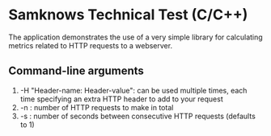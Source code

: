 # Samknows Technical Test (C/C++)

The application demonstrates the use of a very simple library for calculating metrics related to HTTP requests to a webserver.

## Command-line arguments
1. -H "Header-name: Header-value": can be used multiple times, each time specifying an extra HTTP header to add to your request
2. -n <integer>: number of HTTP requests to make in total
3. -s <integer>: number of seconds between consecutive HTTP requests (defaults to 1)
